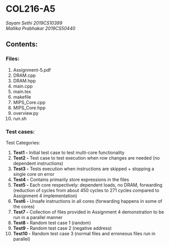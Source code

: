 # COL216-A5 #
_Sayam Sethi        2019CS10399_\
_Mallika Prabhakar  2019CS50440_

## Contents: ##

### Files: ###
1. Assignment-5.pdf
2. DRAM.cpp
3. DRAM.hpp
4. main.cpp
5. main.tex
6. makefile
7. MIPS_Core.cpp
8. MIPS_Core.hpp
9. overview.py
10. run.sh

### Test cases: ###
Test Categories:
1. **Test1 -** Initial test case to test multi-core functionality
2. **Test2 -** Test case to test execution when row changes are needed (no dependent instructions)
3. **Test3 -** Tests execution when instructions are skipped + stopping a single core on error
4. **Test4 -** Contains primarily store expressions in the files 
5. **Test5 -** Each core respectively: dependent loads, no DRAM, forwarding (reduction of cycles from about 450 cycles to 271 cycles compared to Assignment 4 implementation) 
6. **Test6 -** Unsafe instructions in all cores (forwarding happens in some of the cores)
7. **Test7 -** Collection of files provided in Assignment 4 demonstration to be run in a parallel manner
8. **Test8 -** Random test case 1 (random)
9. **Test9 -** Random test case 2 (negative address)
10. **Test10 -** Random test case 3 (normal files and erroneous files run in parallel)
